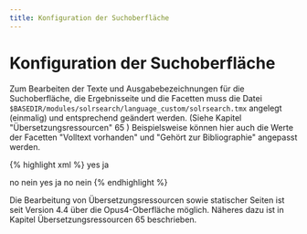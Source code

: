 ```yaml
---
title: Konfiguration der Suchoberfläche
---
```


# Konfiguration der Suchoberfläche

Zum Bearbeiten der Texte und Ausgabebezeichnungen für die Suchoberfläche, die Ergebnisseite und
die Facetten muss die Datei
`$BASEDIR/modules/solrsearch/language_custom/solrsearch.tmx`
angelegt (einmalig)
und entsprechend geändert werden. (Siehe Kapitel "Übersetzungsressourcen" 65 ) Beispielsweise
können hier auch die Werte der Facetten "Volltext vorhanden" und "Gehört zur Bibliographie"
angepasst werden.

{% highlight xml %}
<tu tuid="facetvalue_has_fulltext_true">
  <tuv xml:lang="en">
    <seg>yes</seg>
  </tuv>
  <tuv xml:lang="de">
    <seg>ja</seg>
  </tuv>
</tu>

<tu tuid="facetvalue_has_fulltext_false">
  <tuv xml:lang="en">
    <seg>no</seg>
  </tuv>
  <tuv xml:lang="de">
    <seg>nein</seg>
  </tuv>
</tu>

<tu tuid="facetvalue_belongs_to_bibliography_true">
  <tuv xml:lang="en">
    <seg>yes</seg>
  </tuv>
  <tuv xml:lang="de">
    <seg>ja</seg>
  </tuv>
</tu>

<tu tuid="facetvalue_belongs_to_bibliography_false">
  <tuv xml:lang="en">
    <seg>no</seg>
  </tuv>
  <tuv xml:lang="de">
    <seg>nein</seg>
  </tuv>
</tu>
{% endhighlight %}

<p class="note">
Die Bearbeitung von Übersetzungsressourcen sowie statischer Seiten ist seit Version 4.4 über
die Opus4-Oberfläche möglich. Näheres dazu ist in Kapitel Übersetzungsressourcen 65
beschrieben.
</p>
